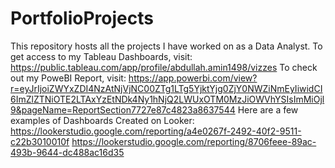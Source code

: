 # PortfolioProjects
This repository hosts all the projects I have worked on as a Data Analyst.
To get access to my Tableau Dashboards, visit:
https://public.tableau.com/app/profile/abdullah.amin1498/vizzes
To check out my PoweBI Report, visit:
https://app.powerbi.com/view?r=eyJrIjoiZWYxZDI4NzAtNjVjNC00ZTg1LTg5YjktYjg0ZjY0NWZiNmEyIiwidCI6ImZlZTNiOTE2LTAxYzEtNDk4Ny1hNjQ2LWUxOTM0MzJiOWVhYSIsImMiOjl9&pageName=ReportSection7727e87c4823a8637544
Here are a few examples of Dashboards Created on Looker:
https://lookerstudio.google.com/reporting/a4e0267f-2492-40f2-9511-c22b3010010f
https://lookerstudio.google.com/reporting/8706feee-89ac-493b-9644-dc488ac16d35
